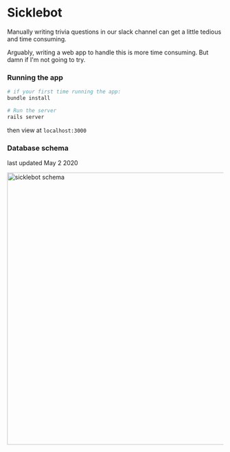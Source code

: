 # Sicklebot

Manually writing trivia questions in our slack channel can get a little tedious and time consuming. 

Arguably, writing a web app to handle this is more time consuming. But damn if I'm not going to try.

### Running the app

```bash
# if your first time running the app:
bundle install

# Run the server
rails server
```
then view at `localhost:3000`

### Database schema
last updated May 2 2020

<img width="633" alt="sicklebot schema" src="https://user-images.githubusercontent.com/14205949/80898340-33e5b600-8cd0-11ea-9ec5-c8e5b60b3717.png">

